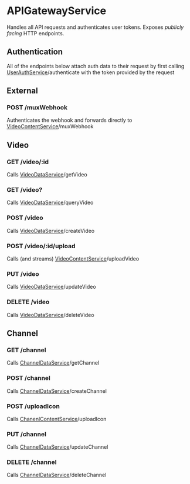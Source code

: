 # APIGatewayService

Handles all API requests and authenticates user tokens. Exposes _publicly facing_ HTTP endpoints.

## Authentication

All of the endpoints below attach auth data to their request by first calling [UserAuthService](../UserAuthService/README.md)/authenticate with the token provided by the request

## External

### POST /muxWebhook

Authenticates the webhook and forwards directly to [VideoContentService](../VideoContentService/README.md)/muxWebhook

## Video

### GET /video/:id

Calls [VideoDataService](../VideoDataService/README.md)/getVideo

### GET /video?<query>

Calls [VideoDataService](../VideoDataService/README.md)/queryVideo

### POST /video

Calls [VideoDataService](../VideoDataService/README.md)/createVideo

### POST /video/:id/upload

Calls (and streams) [VideoContentService](../VideoContentService/README.md)/uploadVideo

### PUT /video

Calls [VideoDataService](../VideoDataService/README.md)/updateVideo

### DELETE /video

Calls [VideoDataService](../VideoDataService/README.md)/deleteVideo

## Channel

### GET /channel

Calls [ChannelDataService](../ChannelDataService/README.md)/getChannel

### POST /channel

Calls [ChannelDataService](../ChannelDataService/README.md)/createChannel

### POST /uploadIcon

Calls [ChanenlContentService](/backend/service/ChannelContentService/README.md)/uploadIcon

### PUT /channel

Calls [ChannelDataService](../ChannelDataService/README.md)/updateChannel

### DELETE /channel

Calls [ChannelDataService](../ChannelDataService/README.md)/deleteChannel
